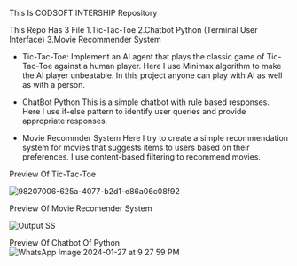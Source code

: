 This Is CODSOFT INTERSHIP Repository



This Repo Has 3 File 
1.Tic-Tac-Toe
2.Chatbot Python (Terminal User Interface)
3.Movie Recommender System

* Tic-Tac-Toe:
    Implement an AI agent that plays the classic game of Tic-Tac-Toe against a human player. Here I use Minimax algorithm to make the AI player unbeatable. In this project anyone can play with AI as well as with a person.

* ChatBot Python
     This is a simple chatbot with rule based responses. Here I use if-else pattern to identify user queries and provide appropriate responses.

* Movie Recommder System
    Here I try to create a simple recommendation system for movies that suggests items to users based on their preferences. I use content-based filtering to recommend movies.

Preview Of Tic-Tac-Toe

![98207006-625a-4077-b2d1-e86a06c08f92](https://github.com/souraj1234/codsoft/assets/101081878/74a0f856-b4e1-4a54-a489-d14cd2612660)

Preview Of Movie Recomender System

![Output SS](https://github.com/souraj1234/codsoft/assets/101081878/2f99f4b7-64f6-439c-a720-8ffa20737bbb)

Preview Of Chatbot Of Python
![WhatsApp Image 2024-01-27 at 9 27 59 PM](https://github.com/souraj1234/codsoft/assets/101081878/3bb3ecf2-ac87-44a4-8654-18b3fa774251)

